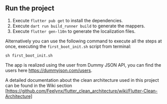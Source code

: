 ## Run the project

1. Execute `flutter pub get` to install the dependencies.
2. Execute `dart run build_runner build` to generate the mappers.
3. Execute `flutter gen-l10n` to generate the localization files.

Alternatively you can use the following command to execute all the steps at once, executing the `first_boot_init.sh` script from terminal:

    sh first_boot_init.sh

The app is realized using the user from Dummy JSON API, you can find the users here https://dummyjson.com/users.

A detailed documentation about the clean architecture used in this project can be found
in the Wiki section [https://github.com/Feelynx/flutter_clean_architecture/wiki/Flutter-Clean-Architecture]
